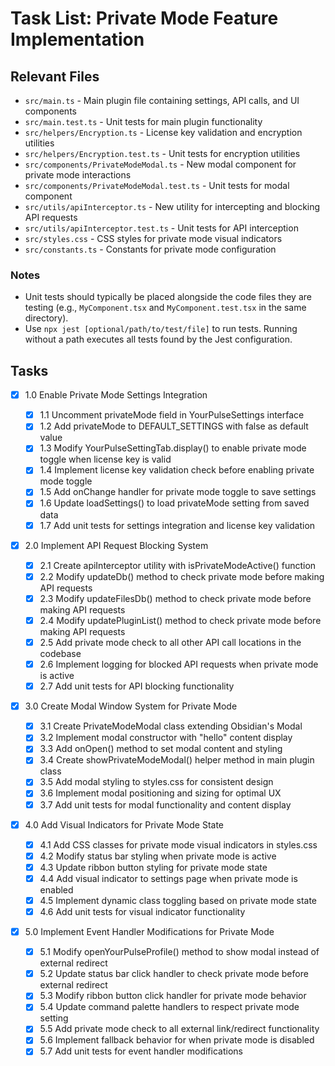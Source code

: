 # Task List: Private Mode Feature Implementation

## Relevant Files

- `src/main.ts` - Main plugin file containing settings, API calls, and UI components
- `src/main.test.ts` - Unit tests for main plugin functionality
- `src/helpers/Encryption.ts` - License key validation and encryption utilities
- `src/helpers/Encryption.test.ts` - Unit tests for encryption utilities
- `src/components/PrivateModeModal.ts` - New modal component for private mode interactions
- `src/components/PrivateModeModal.test.ts` - Unit tests for modal component
- `src/utils/apiInterceptor.ts` - New utility for intercepting and blocking API requests
- `src/utils/apiInterceptor.test.ts` - Unit tests for API interception
- `src/styles.css` - CSS styles for private mode visual indicators
- `src/constants.ts` - Constants for private mode configuration

### Notes

- Unit tests should typically be placed alongside the code files they are testing (e.g., `MyComponent.tsx` and `MyComponent.test.tsx` in the same directory).
- Use `npx jest [optional/path/to/test/file]` to run tests. Running without a path executes all tests found by the Jest configuration.

## Tasks

- [x] 1.0 Enable Private Mode Settings Integration

  - [x] 1.1 Uncomment privateMode field in YourPulseSettings interface
  - [x] 1.2 Add privateMode to DEFAULT_SETTINGS with false as default value
  - [x] 1.3 Modify YourPulseSettingTab.display() to enable private mode toggle when license key is valid
  - [x] 1.4 Implement license key validation check before enabling private mode toggle
  - [x] 1.5 Add onChange handler for private mode toggle to save settings
  - [x] 1.6 Update loadSettings() to load privateMode setting from saved data
  - [x] 1.7 Add unit tests for settings integration and license key validation

- [x] 2.0 Implement API Request Blocking System

  - [x] 2.1 Create apiInterceptor utility with isPrivateModeActive() function
  - [x] 2.2 Modify updateDb() method to check private mode before making API requests
  - [x] 2.3 Modify updateFilesDb() method to check private mode before making API requests
  - [x] 2.4 Modify updatePluginList() method to check private mode before making API requests
  - [x] 2.5 Add private mode check to all other API call locations in the codebase
  - [x] 2.6 Implement logging for blocked API requests when private mode is active
  - [x] 2.7 Add unit tests for API blocking functionality

- [x] 3.0 Create Modal Window System for Private Mode

  - [x] 3.1 Create PrivateModeModal class extending Obsidian's Modal
  - [x] 3.2 Implement modal constructor with "hello" content display
  - [x] 3.3 Add onOpen() method to set modal content and styling
  - [x] 3.4 Create showPrivateModeModal() helper method in main plugin class
  - [x] 3.5 Add modal styling to styles.css for consistent design
  - [x] 3.6 Implement modal positioning and sizing for optimal UX
  - [x] 3.7 Add unit tests for modal functionality and content display

- [x] 4.0 Add Visual Indicators for Private Mode State

  - [x] 4.1 Add CSS classes for private mode visual indicators in styles.css
  - [x] 4.2 Modify status bar styling when private mode is active
  - [x] 4.3 Update ribbon button styling for private mode state
  - [x] 4.4 Add visual indicator to settings page when private mode is enabled
  - [x] 4.5 Implement dynamic class toggling based on private mode state
  - [x] 4.6 Add unit tests for visual indicator functionality

- [x] 5.0 Implement Event Handler Modifications for Private Mode
  - [x] 5.1 Modify openYourPulseProfile() method to show modal instead of external redirect
  - [x] 5.2 Update status bar click handler to check private mode before external redirect
  - [x] 5.3 Modify ribbon button click handler for private mode behavior
  - [x] 5.4 Update command palette handlers to respect private mode setting
  - [x] 5.5 Add private mode check to all external link/redirect functionality
  - [x] 5.6 Implement fallback behavior for when private mode is disabled
  - [x] 5.7 Add unit tests for event handler modifications
